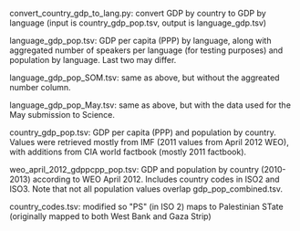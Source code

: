 convert_country_gdp_to_lang.py: convert GDP by country to GDP by language (input is country_gdp_pop.tsv, output is language_gdp.tsv)

language_gdp_pop.tsv: GDP per capita (PPP) by language, along with aggregated number of speakers per language (for testing purposes) and population by language. Last two may differ.

language_gdp_pop_SOM.tsv: same as above, but without the aggreated number column. 

language_gdp_pop_May.tsv: same as above, but with the data used for the May submission to Science. 

country_gdp_pop.tsv: GDP per capita (PPP) and population by country. Values were retrieved mostly from IMF (2011 values from April 2012 WEO), with additions from CIA world factbook (mostly 2011 factbook).

weo_april_2012_gdppcpp_pop.tsv: GDP and population by country (2010-2013) according to WEO April 2012. Includes country codes in ISO2 and ISO3. Note that not all population values overlap gdp_pop_combined.tsv.

country_codes.tsv: modified so "PS" (in ISO 2) maps to Palestinian STate (originally mapped to both West Bank and Gaza Strip)